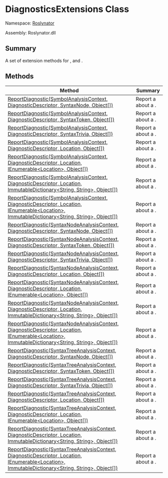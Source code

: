# DiagnosticsExtensions Class

Namespace: [Roslynator](../README.md)

Assembly: Roslynator\.dll

## Summary

A set of extension methods for ,  and \.

## Methods

| Method| Summary|
| --- | --- |
| [ReportDiagnostic(SymbolAnalysisContext, DiagnosticDescriptor, SyntaxNode, Object\[\])](ReportDiagnostic/README.md) | Report a  about a \. |
| [ReportDiagnostic(SymbolAnalysisContext, DiagnosticDescriptor, SyntaxToken, Object\[\])](ReportDiagnostic/README.md) | Report a  about a \. |
| [ReportDiagnostic(SymbolAnalysisContext, DiagnosticDescriptor, SyntaxTrivia, Object\[\])](ReportDiagnostic/README.md) | Report a  about a \. |
| [ReportDiagnostic(SymbolAnalysisContext, DiagnosticDescriptor, Location, Object\[\])](ReportDiagnostic/README.md) | Report a  about a \. |
| [ReportDiagnostic(SymbolAnalysisContext, DiagnosticDescriptor, Location, IEnumerable\<Location>, Object\[\])](ReportDiagnostic/README.md) | Report a  about a \. |
| [ReportDiagnostic(SymbolAnalysisContext, DiagnosticDescriptor, Location, ImmutableDictionary\<String, String>, Object\[\])](ReportDiagnostic/README.md) | Report a  about a \. |
| [ReportDiagnostic(SymbolAnalysisContext, DiagnosticDescriptor, Location, IEnumerable\<Location>, ImmutableDictionary\<String, String>, Object\[\])](ReportDiagnostic/README.md) | Report a  about a \. |
| [ReportDiagnostic(SyntaxNodeAnalysisContext, DiagnosticDescriptor, SyntaxNode, Object\[\])](ReportDiagnostic/README.md) | Report a  about a \. |
| [ReportDiagnostic(SyntaxNodeAnalysisContext, DiagnosticDescriptor, SyntaxToken, Object\[\])](ReportDiagnostic/README.md) | Report a  about a \. |
| [ReportDiagnostic(SyntaxNodeAnalysisContext, DiagnosticDescriptor, SyntaxTrivia, Object\[\])](ReportDiagnostic/README.md) | Report a  about a \. |
| [ReportDiagnostic(SyntaxNodeAnalysisContext, DiagnosticDescriptor, Location, Object\[\])](ReportDiagnostic/README.md) | Report a  about a \. |
| [ReportDiagnostic(SyntaxNodeAnalysisContext, DiagnosticDescriptor, Location, IEnumerable\<Location>, Object\[\])](ReportDiagnostic/README.md) | Report a  about a \. |
| [ReportDiagnostic(SyntaxNodeAnalysisContext, DiagnosticDescriptor, Location, ImmutableDictionary\<String, String>, Object\[\])](ReportDiagnostic/README.md) | Report a  about a \. |
| [ReportDiagnostic(SyntaxNodeAnalysisContext, DiagnosticDescriptor, Location, IEnumerable\<Location>, ImmutableDictionary\<String, String>, Object\[\])](ReportDiagnostic/README.md) | Report a  about a \. |
| [ReportDiagnostic(SyntaxTreeAnalysisContext, DiagnosticDescriptor, SyntaxNode, Object\[\])](ReportDiagnostic/README.md) | Report a  about a \. |
| [ReportDiagnostic(SyntaxTreeAnalysisContext, DiagnosticDescriptor, SyntaxToken, Object\[\])](ReportDiagnostic/README.md) | Report a  about a \. |
| [ReportDiagnostic(SyntaxTreeAnalysisContext, DiagnosticDescriptor, SyntaxTrivia, Object\[\])](ReportDiagnostic/README.md) | Report a  about a \. |
| [ReportDiagnostic(SyntaxTreeAnalysisContext, DiagnosticDescriptor, Location, Object\[\])](ReportDiagnostic/README.md) | Report a  about a \. |
| [ReportDiagnostic(SyntaxTreeAnalysisContext, DiagnosticDescriptor, Location, IEnumerable\<Location>, Object\[\])](ReportDiagnostic/README.md) | Report a  about a \. |
| [ReportDiagnostic(SyntaxTreeAnalysisContext, DiagnosticDescriptor, Location, ImmutableDictionary\<String, String>, Object\[\])](ReportDiagnostic/README.md) | Report a  about a \. |
| [ReportDiagnostic(SyntaxTreeAnalysisContext, DiagnosticDescriptor, Location, IEnumerable\<Location>, ImmutableDictionary\<String, String>, Object\[\])](ReportDiagnostic/README.md) | Report a  about a \. |

